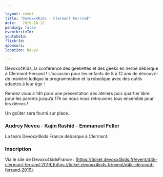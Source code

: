 ```yaml
---

layout: event
title: "Devoxx4Kids - Clermont Ferrand"
date:   2019-10-12
pending: false
eventbriteId: 
youtubeId: 
flickrId:
sponsors:
location: be-ys

---
```


Devoxx4Kids, la conférence des geekettes et des geeks en herbe débarque à Clermont-Ferrand ! L’occasion pour les enfants de 8 à 12 ans de découvrir de manière ludique la programmation et la robotique avec des outils adaptés à leur âge !

Rendez vous à 14h pour une présentation des ateliers puis quartier libre pour les parents jusqu’à 17h où nous nous retrouvons tous ensemble pour les démos !

Un goûter sera fourni sur place.

### Audrey Neveu - Kajin Rashid - Emmanuel Feller


La team Devoxx4kids France débarque à Clermont.


### Inscription

Via le site de Devoxx4kidsFrance : [https://ticket.devoxx4kids.fr/event/d4k-clermont-ferrand-2019](https://ticket.devoxx4kids.fr/event/d4k-clermont-ferrand-2019).